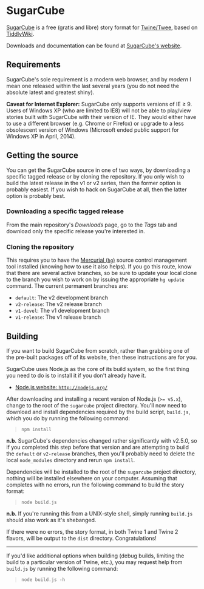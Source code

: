 # SugarCube #
[SugarCube](http://www.motoslave.net/sugarcube/ "http://www.motoslave.net/sugarcube/") is a free (gratis and libre) story format for [Twine/Twee](http://twinery.org/ "http://twinery.org/"), based on [TiddlyWiki](http://tiddlywiki.com/ "http://tiddlywiki.com/").

Downloads and documentation can be found at [SugarCube's website](http://www.motoslave.net/sugarcube/ "http://www.motoslave.net/sugarcube/").

## Requirements ##
SugarCube's sole requirement is a modern web browser, and by *modern* I mean one released within the last several years (you do not need the absolute latest and greatest shiny).

**Caveat for Internet Explorer:** SugarCube only supports versions of IE ≥ 9.  Users of Windows XP (who are limited to IE8) will not be able to play/view stories built with SugarCube with their version of IE.  They would either have to use a different browser (e.g. Chrome or Firefox) or upgrade to a less obsolescent version of Windows (Microsoft ended public support for Windows XP in April, 2014).

## Getting the source ##
You can get the SugarCube source in one of two ways, by downloading a specific tagged release or 
by cloning the repository.  If you only wish to build the latest release in the v1 or v2 series, then the former option is probably easiest.  If you wish to hack on SugarCube at all, then the latter option is probably best.

### Downloading a specific tagged release ###
From the main repository's *Downloads* page, go to the *Tags* tab and download only the specific release you're interested in.

### Cloning the repository ###
This requires you to have the [Mercurial (`hg`)](http://mercurial.selenic.com/ "http://mercurial.selenic.com/") source control management tool installed (knowing how to use it also helps).  If you go this route, know that there are several active branches, so be sure to update your local clone to the branch you wish to work on by issuing the appropriate `hg update` command.  The current permanent branches are:

- `default`: The v2 development branch
- `v2-release`: The v2 release branch
- `v1-devel`: The v1 development branch
- `v1-release`: The v1 release branch

## Building ##
If you want to build SugarCube from scratch, rather than grabbing one of the pre-built packages off of its website, then these instructions are for you.

SugarCube uses Node.js as the core of its build system, so the first thing you need to do is to install it if you don't already have it.

- [Node.js website: `http://nodejs.org/`](http://nodejs.org/ "http://nodejs.org/")

After downloading and installing a recent version of Node.js (`>= v5.x`), change to the root of the `sugarcube` project directory.  You'll now need to download and install dependencies required by the build script, `build.js`, which you do by running the following command:

>     npm install

**n.b.** SugarCube's dependencies changed rather significantly with v2.5.0, so if you completed this step before that version and are attempting to build the `default` or `v2-release` branches, then you'll probably need to delete the local `node_modules` directory and rerun `npm install`.

Dependencies will be installed to the root of the `sugarcube` project directory, nothing will be installed elsewhere on your computer.  Assuming that completes with no errors, run the following command to build the story format:

>     node build.js

**n.b.** If you're running this from a UNIX-style shell, simply running `build.js` should also work as it's shebanged.

If there were no errors, the story format, in both Twine 1 and Twine 2 flavors, will be output to the `dist` directory.  Congratulations!

----

If you'd like additional options when building (debug builds, limiting the build to a particular version of Twine, etc.), you may request help from `build.js` by running the following command:

>     node build.js -h


